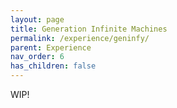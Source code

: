 ```yaml
---
layout: page
title: Generation Infinite Machines
permalink: /experience/geninfy/
parent: Experience
nav_order: 6
has_children: false
---
```


WIP!
